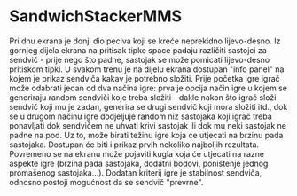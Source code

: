 # SandwichStackerMMS
Pri dnu ekrana je donji dio peciva koji se kreće neprekidno lijevo-desno. Iz gornjeg dijela ekrana na pritisak tipke space padaju različiti sastojci za sendvič - prije nego što padne, sastojak se može pomicati lijevo-desno pritiskom tipki. U svakom trenu je na dijelu ekrana dostupan "info panel" na kojem je prikaz sendviča kakav je potrebno složiti. Prije početka igre igrač može odabrati jedan od dva načina igre: prva je opcija način igre u kojem se generiraju random sendviči koje treba složiti - dakle nakon što igrač složi sendvič koji mu je zadan, generira se drugi sendvič koji mora složiti itd., dok se u drugom načinu igre dodjeljuje random niz sastojaka koji igrač treba ponavljati dok sendvičem ne uhvati krivi sastojak ili dok mu neki sastojak ne padne na pod. Uz to, može birati težinu igre koja će utjecati na brzinu pada sastojaka. Dostupan će biti i prikaz prvih nekoliko najboljih rezultata. Povremeno se na ekranu može pojaviti kugla koja će utjecati na razne aspekte igre (brzina pada sastojaka, dodatni bodovi, poništenje jednog promašenog sastojaka...). Dodatan kriterij igre je stabilnost sendviča, odnosno postoji mogućnost da se sendvič "prevrne".
